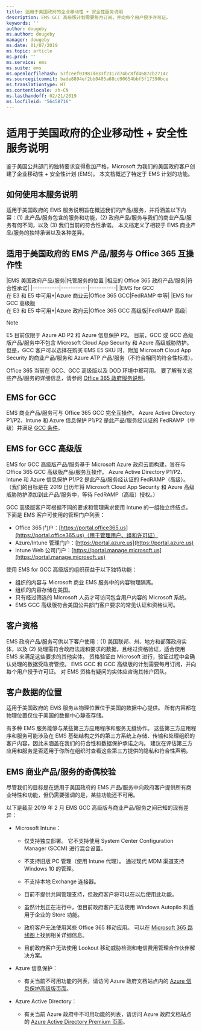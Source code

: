```yaml
---
title: 适用于美国政府的企业移动性 + 安全性服务说明
description: EMS GCC 高级版计划需要每月订阅，并向每个用户授予许可证。
keywords: ''
author: dougeby
ms.author: dougeby
manager: dougeby
ms.date: 01/07/2019
ms.topic: article
ms.prod: ''
ms.service: ems
ms.suite: ems
ms.openlocfilehash: 57fceef01987de33f2317d74bc8fd4687cb2714c
ms.sourcegitcommit: bade8894ef2bb0405a88cd90654bbf5f17390bce
ms.translationtype: HT
ms.contentlocale: zh-CN
ms.lasthandoff: 02/21/2019
ms.locfileid: "56458716"
---
```

# <a name="enterprise-mobility--security-for-us-government-service-description"></a>适用于美国政府的企业移动性 + 安全性服务说明 
鉴于美国公共部门的独特要求变得愈加严格，Microsoft 为我们的美国政府客户创建了企业移动性 + 安全性计划 (EMS)。 本文档概述了特定于 EMS 计划的功能。  

## <a name="how-to-use-this-service-description"></a>如何使用本服务说明 
适用于美国政府的 EMS 服务说明旨在概述我们的产品/服务，并将涵盖以下内容：(1) 此产品/服务包含的服务和功能，(2) 政府产品/服务与我们的商业产品/服务有何不同，以及 (3) 我们当前的符合性承诺。 本文档定义了相较于 EMS 商业产品/服务的独特承诺以及各种差异。  

## <a name="ems-offers-for-us-government-and-office-365-interoperability"></a>适用于美国政府的 EMS 产品/服务与 Office 365 互操作性 

|EMS 美国政府产品/服务|托管服务的位置 |相应的 Office 365 政府产品/服务|符合性承诺|
|-----------|-----------|-----------|
|EMS for GCC</br>在 E3 和 E5 中可用*|Azure 商业云|Office 365 GCC|FedRAMP 中等|
|EMS for GCC 高级版</br>在 E3 和 E5 中可用*|Azure 政府云|Office 365 GCC 高级版|FedRAMP 高级| 

> [!Note]    
> E5 目前仅限于 Azure AD P2 和 Azure 信息保护 P2。  目前，GCC 或 GCC 高级版产品/服务中不包含 Microsoft Cloud App Security 和 Azure 高级威胁防护。  但是，GCC 客户可以选择在购买 EMS E5 SKU 时，附加 Microsoft Cloud App Security 的商业产品/服务和 Azure ATP 产品/服务（不符合相同的符合性标准）。

Office 365 当前在 GCC、GCC 高级版以及 DOD 环境中都可用。 要了解有关这些产品/服务的详细信息，请参阅 [Office 365 政府服务说明](/office365/servicedescriptions/office-365-platform-service-description/office-365-us-government/office-365-us-government)。 

## <a name="ems-for-gcc"></a>EMS for GCC

EMS 商业产品/服务可与 Office 365 GCC 完全互操作。  Azure Active Directory P1/P2、Intune 和 Azure 信息保护 P1/P2 是此产品/服务经认证的 FedRAMP（中级）并满足 [GCC 条件](/office365/servicedescriptions/office-365-platform-service-description/office-365-us-government/gcc)。

## <a name="ems-for-gcc-high"></a>EMS for GCC 高级版

EMS for GCC 高级版产品/服务基于 Microsoft Azure 政府云而构建，旨在与 Office 365 GCC 高级版产品/服务互操作。 Azure Active Directory P1/P2、Intune 和 Azure 信息保护 P1/P2 是此产品/服务经认证的 FedRAMP（高级）。 （我们的目标是在 2019 日历年将 Microsoft Cloud App Security 和 Azure 高级威胁防护添加到此产品/服务中，等待 FedRAMP（高级）授权。）

GCC 高级版客户可根据不同的要求和管理需求使用 Intune 的一组独立终结点。  下面是 EMS 客户可使用的管理门户列表：
* Office 365 门户：[https://portal.office365.us](https://portal.office365.us)（用于管理用户、组和许可证）
* Azure/Intune 管理门户：[https://portal.azure.us](https://portal.azure.us)
* Intune Web 公司门户：[https://portal.manage.microsoft.us](https://portal.manage.microsoft.us)

使用 EMS for GCC 高级版的组织获益于以下独特功能：
* 组织的内容与 Microsoft 商业 EMS 服务中的内容物理隔离。
* 组织的内容存储在美国。
* 只有经过筛选的 Microsoft 人员才可访问包含用户内容的 Microsoft 系统。
* EMS GCC 高级版符合美国公共部门客户要求的常见认证和资格认可。

## <a name="customer-eligibility"></a>客户资格 
EMS 政府产品/服务可供以下客户使用：(1) 美国联邦、州、地方和部落政府实体，以及 (2) 处理需符合政府法规和要求的数据，且经过资格验证，适合使用 EMS 来满足这些要求的其他实体。 资格验证由 Microsoft 进行，验证过程中会确认处理的数据受政府管控。 EMS GCC 和 GCC 高级版的计划需要每月订阅，并向每个用户授予许可证。 对 EMS 资格有疑问的实体应咨询其帐户团队。  

## <a name="location-of-customer-data"></a>客户数据的位置 
适用于美国政府的 EMS 服务从物理位置位于美国的数据中心提供。 所有内容都在物理位置仅位于美国的数据中心静态存储。  

有多种 EMS 服务能够与某些第三方应用程序和服务无缝协作。 这些第三方应用程序和服务可能涉及在 EMS 基础结构之外的第三方系统上存储、传输和处理组织的客户内容，因此未涵盖在我们的符合性和数据保护承诺之内。 建议在评估第三方应用和服务是否适用于你所在组织时查看这些第三方提供的隐私和符合性声明。

## <a name="parity-with-ems-commercial-offerings"></a>EMS 商业产品/服务的奇偶校验 
尽管我们的目标是在适用于美国政府的 EMS 产品/服务中向政府客户提供所有商业特性和功能，但仍需要强调的是，某些功能还不可用。  
    
以下是截至 2019 年 2 月 EMS GCC 高级版与商业产品/服务之间已知的现有差异：  

- Microsoft Intune：

  - 仅支持独立部署。 它不支持使用 System Center Configuration Manager (SCCM) 进行混合设置。

  - 不支持旧版 PC 管理（使用 Intune 代理）。 通过现代 MDM 渠道支持 Windows 10 的管理。

  - 不支持本地 Exchange 连接器。

  - 目前不提供共同管理支持，但政府客户将可以在以后使用此功能。

  - 虽然计划正在进行中，但目前政府客户无法使用 Windows Autopilo 和适用于企业的 Store 功能。

  - 政府客户无法使用某些 Office 365 移动应用。  可以在 [Microsoft 365 路线图](https://www.microsoft.com/microsoft-365/roadmap)上找到相关详细信息。

  - 目前政府客户无法使用 Lookout 移动威胁检测和电信费用管理合作伙伴解决方案。

- Azure 信息保护：

  - 有关当前不可用功能的列表，请访问 Azure 政府文档站点内的 [Azure 信息保护高级版页面](ems-aip-premium-govt-service-description.md)。

- Azure Active Directory：

  - 有关当前 Azure 政府中不可用功能的列表，请访问 Azure 政府文档站点的 [Azure Active Directory Premium 页面](/azure/azure-government/documentation-government-services-securityandidentity#azure-active-directory-premium-p1-and-p2)。
